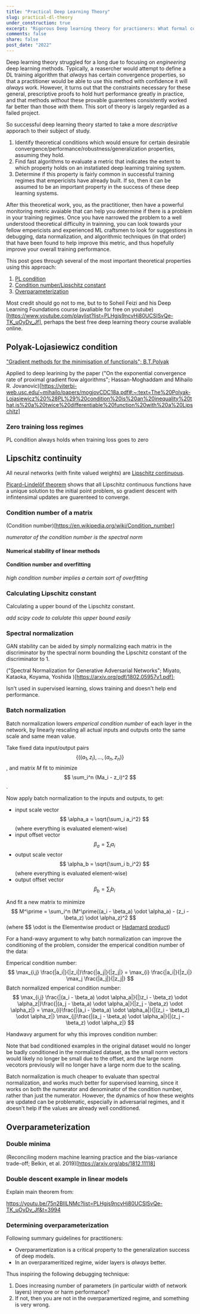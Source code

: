 ```yaml
---
title: "Practical Deep Learning Theory"
slug: practical-dl-theory
under_construction: true
excerpt: "Rigorous Deep learning theory for practioners: What formal conditions ensure that neural networks will work well, and how do we check whether these conditions are being met?"
comments: false
share: false
post_date: "2022"
---
```



Deep learning theory struggled for a long due to focusing on *engineering* deep learning methods. Typically, a reasercher would attempt to define a DL training algorithm that *always* has certain convergence properties, so that a practitioner would be able to use this method with confidence it will *always* work. However, it turns out that the constraints necessary for these general, prescriptive proofs to hold hurt performance greatly in practice, and that methods *without* these provable guarentees consistently worked far better than those *with* them. This sort of theory is largely regarded as a failed project.

So successful deep learning theory started to take a more *descriptive* apporach to their subject of study.

1. Identify theoretical conditions which would ensure for certain desirable convergence/performance/robustness/generalization properties, assuming they hold.
2. Find fast algorithms to evaluate a metric that indicates the extent to which property holds on an instatiated deep learning training system. 
3. Determine if this property is fairly common in successful training regimes that empericists have already built. If so, then it can be assumed to be an important property in the success of these deep learning systems.

After this theoretical work, you, as the practitioner, then have a powerful monitoring metric avaiable that can help you determine if there is a problem in your training regimes. Once you have narrowed the problem to a well understood theoretical difficulty in trainning, you can look towards your fellow empericists and experienced ML craftsmen to look for suggestions in debugging, data normalization, and algorithmic techniques (in that order) that have been found to help improve this metric, and thus hopefully improve your overall training performance.

This post goes through several of the most important theoretical properties using this approach:

1. [PL condition](polyak-lojasiewicz-condition)
1. [Condition number/Lipschitz constant](lipschitz-continuity)
1. [Overparameterization](#overparameterization)

Most credit should go not to me, but to to Soheil Feizi and his Deep Learning Foundations course (avaliable for free on youtube)[https://www.youtube.com/playlist?list=PLHgjs9ncvHi80UCSlSvQe-TK_uOyDv_Jf], perhaps the best free deep learning theory course avaliable online.

## Polyak-Lojasiewicz condition

["Gradient methods for the minimisation of functionals"; B.T.Polyak](https://www.sciencedirect.com/science/article/abs/pii/0041555363903823)

Applied to deep learining by the paper ("On the exponential convergence rate of proximal gradient flow algorithms"; Hassan-Moghaddam and Mihailo R. Jovanovic)[https://viterbi-web.usc.edu/~mihailo/papers/mogjovCDC18a.pdf#:~:text=The%20Polyak-Lojasiewicz%20%28PL%29%20condition%20is%20an%20inequality%20that,is%20a%20twice%20differentiable%20function%20with%20a%20Lipschitz]

### Zero training loss regimes

PL condition always holds when training loss goes to zero


## Lipschitz continuity

All neural networks (with finite valued weights) are [Lipschitz continuous](https://en.wikipedia.org/wiki/Lipschitz_continuity).

[Picard–Lindelöf theorem](https://en.wikipedia.org/wiki/Picard%E2%80%93Lindel%C3%B6f_theorem#Proof_sketch) shows that all Lipschitz continuous functions have a unique solution to the initial point problem, so gradient descent with infintensimal updates are guarenteed to converge.

### Condition number of a matrix

(Condition number)[https://en.wikipedia.org/wiki/Condition_number]

*numerator of the condition number is the spectral norm*

#### Numerical stability of linear methods
#### Condition number and overfitting

*high condition number implies a certain sort of overfitting* 

### Calculating Lipschitz constant

Calculating a upper bound of the Lipschitz constant.

*add scipy code to calulate this upper bound easily*

### Spectral normalization

GAN stability can be aided by simply normalizing each matrix in the discriminator by the spectral norm bounding the Lipschitz constant of the discriminator to 1.

("Spectral Normalization for Generative Adversarial Networks"; Miyato, Kataoka, Koyama, Yoshida )[https://arxiv.org/pdf/1802.05957v1.pdf]·

Isn't used in supervised learning, slows training and doesn't help end performance.

### Batch normalization

Batch normalization lowers *emperical condition number* of each layer in the network, by linearly rescaling all actual inputs and outputs onto the same scale and same mean value.

Take fixed data input/output pairs $$ \{((a_1, z_l),...,(a_n, z_n)\} $$, and matrix *M* fit to minimize $$ \sum_i^n (Ma_i - z_i)^2 $$.

Now apply batch normalization to the inputs and outputs, to get:

* input scale vector $$ \alpha_a = \sqrt{\sum_i a_i^2} $$ (where everything is evaluated element-wise)
* input offset vector  $$ \beta_a = \sum_i a_i $$
* output scale vector $$ \alpha_b = \sqrt{\sum_i b_i^2} $$ (where everything is evaluated element-wise)
* output offset vector  $$ \beta_b = \sum_i b_i $$

And fit a new matrix to minimize $$ M^\prime =  \sum_i^n (M^\prime((a_i - \beta_a) \odot \alpha_a)  - (z_i - \beta_z) \odot \alpha_z)^2 $$ (where $$ \odot is the Elementwise product or  [Hadamard product](https://en.wikipedia.org/wiki/Hadamard_product_(matrices)))

For a hand-wavy argument to why batch normalization can improve the conditioning of the problem, consider the emperical condition number of the data:

Emperical condition number: $$ \max_{i,j} \frac{|a_i|}{|z_i|}\frac{|a_j|}{|z_j|} = \max_{i} \frac{|a_i|}{|z_i|} \max_j \frac{|a_j|}{|z_j|} $$
Batch normalized emperical condition number: $$ \max_{i,j} \frac{|(a_i - \beta_a) \odot \alpha_a|}{|)z_i - \beta_z) \odot \alpha_z|}\frac{|(a_j - \beta_a) \odot \alpha_a|}{|z_j - \beta_z) \odot \alpha_z|} =  \max_{i}\frac{|(a_i - \beta_a) \odot \alpha_a|}{|(z_i - \beta_z) \odot \alpha_z|} \max_{j}\frac{|(a_j - \beta_a) \odot \alpha_a|}{|(z_j - \beta_z) \odot \alpha_z|} $$

Handwavy argument for why this improves condition number:

Note that bad conditioned examples in the original dataset would no longer be badly conditioned in the normalized dataset, as the small norm vectors would likely no longer be small due to the offset, and the large norm vecotors previously will no longer have a large norm due to the scaling.

Batch normalization is much cheaper to evaluate than spectral normalization, and works much better for supervised learning, since it works on both the numerator and denominator of the condition number, rather than just the numerator. However, the dynamics of how these weights are updated can be problematic, especially in adversarial regimes, and it doesn't help if the values are already well conditioned.

## Overparameterization

### Double minima

(Reconciling modern machine learning practice and the bias-variance trade-off; Belkin, et al. 2019)[https://arxiv.org/abs/1812.11118]

### Double descent example in linear models

Explain main theorem from:

https://youtu.be/75n2BIILNMc?list=PLHgjs9ncvHi80UCSlSvQe-TK_uOyDv_Jf&t=3994

### Determining overparameterization

Following summary guidelines for practitioners:

* Overparamertization is a critical property to the generalization success of deep models.
* In an overparameritized regime, wider layers is *always* better. 

Thus inspiring the following debugging technique:

1. Does increasing number of parameters (in particular width of network layers) improve or harm performance?
2. If not, then you are not in the overparamertized regime, and something is very wrong.
